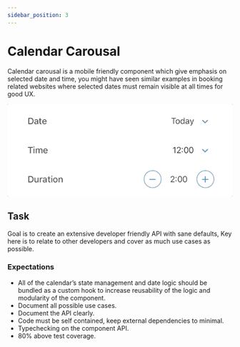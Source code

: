 ```yaml
---
sidebar_position: 3
---
```


# Calendar Carousal

Calendar carousal is a mobile friendly component which give emphasis on selected date and time, you might have seen similar examples in booking related websites where selected dates must remain visible at all times for good UX.

![](./assets/calendar.gif)

## Task

Goal is to create an extensive developer friendly API with sane defaults, Key here is to relate to other developers and cover as much use cases as possible.

### Expectations

- All of the calendar’s state management and date logic should be bundled as a custom hook to increase reusability of the logic and modularity of the component.
- Document all possible use cases.
- Document the API clearly.
- Code must be self contained, keep external dependencies to minimal.
- Typechecking on the component API.
- 80% above test coverage.
